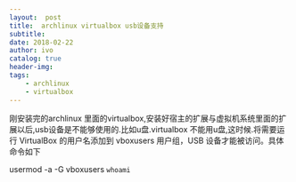 ```yaml
---
layout:  post
title:  archlinux virtualbox usb设备支持
subtitle: 
date: 2018-02-22
author: ivo
catalog: true
header-img:
tags:
    - archlinux
    - virtualbox
---
```

刚安装完的archlinux 里面的virtualbox,安装好宿主的扩展与虚拟机系统里面的扩展以后,usb设备是不能够使用的.比如u盘.virtualbox 不能用u盘,这时候.将需要运行 VirtualBox 的用户名添加到 vboxusers 用户组，USB 设备才能被访问。具体命令如下

	
usermod -a -G  vboxusers `whoami`
